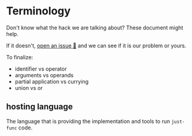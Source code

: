 # Terminology

Don't know what the hack we are talking about?
These document might help.

If it doesn't, [open an issue 🎫](https://github.com/justland/just-func/issues) and we can see if it is our problem or yours.

To finalize:

- identifier vs operator
- arguments vs operands
- partial application vs currying
- union vs or

## hosting language

The language that is providing the implementation and tools to run `just-func` code.
